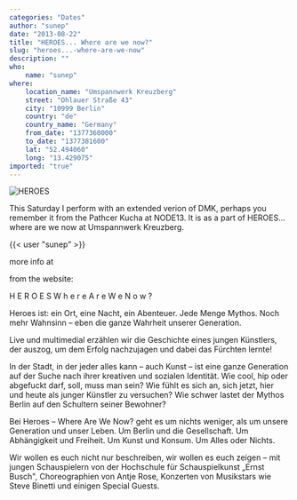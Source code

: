 ```yaml
---
categories: "Dates"
author: "sunep"
date: "2013-08-22"
title: "HEROES... Where are we now?"
slug: "heroes...-where-are-we-now"
description: ""
who: 
    name: "sunep"
where: 
    location_name: "Umspannwerk Kreuzberg"
    street: "Ohlauer Straße 43"
    city: "10999 Berlin"
    country: "de"
    country_name: "Germany"
    from_date: "1377360000"
    to_date: "1377381600"
    lat: "52.494060"
    long: "13.429075"
imported: "true"
---
```



![HEROES](HEROES---WHERE-ARE-WE-NOW-small.jpg) 

This Saturday I perform with an extended verion of DMK, perhaps you remember it from the Pathcer Kucha at NODE13. It is as a part of HEROES... where are we now at Umspannwerk Kreuzberg.

{{< user "sunep" >}}

more info at [](http://www.heroes-for-one-night.com/)

from the website:

H E R O E S
W h e r e  A r e  W e  N o w ?


Heroes ist: ein Ort, eine Nacht, ein Abenteuer. Jede Menge Mythos. Noch mehr Wahnsinn – eben die ganze Wahrheit unserer Generation.
 
Live und multimedial erzählen wir die Geschichte eines jungen Künstlers, der auszog, um dem Erfolg nachzujagen und dabei das Fürchten lernte! 
 
In der Stadt, in der jeder alles kann – auch Kunst – ist eine ganze Generation auf der Suche nach ihrer kreativen und sozialen Identität. Wie cool, hip oder abgefuckt darf, soll, muss man sein? Wie fühlt es sich an, sich jetzt, hier und heute als junger Künstler zu versuchen? Wie schwer lastet der Mythos Berlin auf den Schultern seiner Bewohner?
 
Bei Heroes – Where Are We Now? geht es um nichts weniger, als um unsere Generation und unser Leben. Um Berlin und die Gesellschaft. Um Abhängigkeit und Freiheit. Um Kunst und Konsum. Um Alles oder Nichts.
 
Wir wollen es euch nicht nur beschreiben, wir wollen es euch zeigen – mit jungen Schauspielern von der Hochschule für Schauspielkunst „Ernst Busch", Choreographien von Antje Rose, Konzerten von Musikstars wie Steve Binetti und einigen Special Guests.